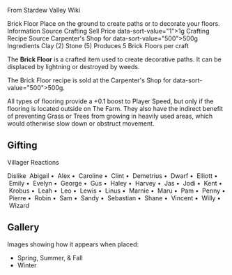 From Stardew Valley Wiki

Brick Floor Place on the ground to create paths or to decorate your floors. Information Source Crafting Sell Price data-sort-value="1"&gt;1g Crafting Recipe Source Carpenter's Shop for data-sort-value="500"&gt;500g Ingredients Clay (2) Stone (5) Produces 5 Brick Floors per craft

The **Brick Floor** is a crafted item used to create decorative paths. It can be displaced by lightning or destroyed by weeds.

The Brick Floor recipe is sold at the Carpenter's Shop for data-sort-value="500"&gt;500g.

All types of flooring provide a +0.1 boost to Player Speed, but only if the flooring is located outside on The Farm. They also have the indirect benefit of preventing Grass or Trees from growing in heavily used areas, which would otherwise slow down or obstruct movement.

## Gifting

Villager Reactions

Dislike  Abigail •  Alex •  Caroline •  Clint •  Demetrius •  Dwarf •  Elliott •  Emily •  Evelyn •  George •  Gus •  Haley •  Harvey •  Jas •  Jodi •  Kent •  Krobus •  Leah •  Leo •  Lewis •  Linus •  Marnie •  Maru •  Pam •  Penny •  Pierre •  Robin •  Sam •  Sandy •  Sebastian •  Shane •  Vincent •  Willy •  Wizard

## Gallery

Images showing how it appears when placed:

- Spring, Summer, &amp; Fall
- Winter